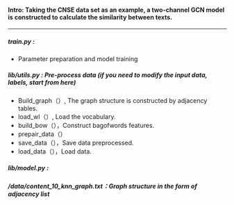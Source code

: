 #### Intro: Taking the CNSE data set as an example, a two-channel GCN model is constructed to calculate the similarity between texts.

----



##### train.py : 

- Parameter preparation and model training

##### lib/utils.py : Pre-process data (if you need to modify the input data, labels, start from here)

- Build_graph（）, The graph structure is constructed by adjacency tables.
- load_wl（）, Load the vocabulary.
- build_bow（），Construct bagofwords features.
- prepair_data（）
- save_data（），Save data preprocessed.
- load_data（），Load data.

##### lib/model.py : 

##### /data/content_10_knn_graph.txt：Graph structure in the form of adjacency list







